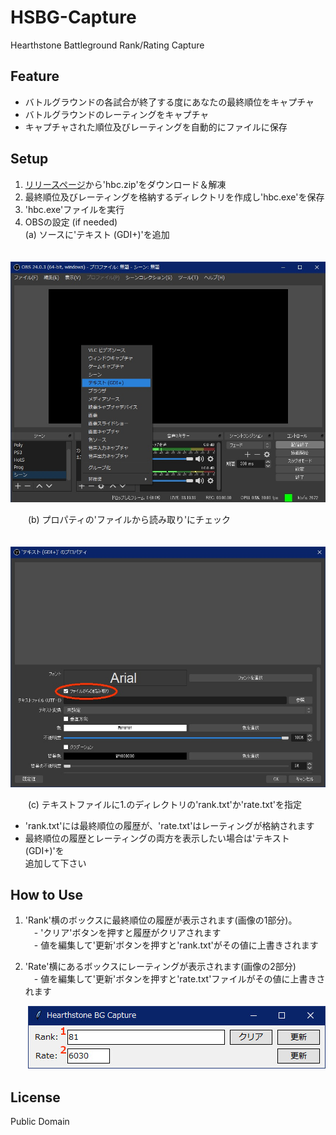 # HSBG-Capture
Hearthstone Battleground Rank/Rating Capture

## Feature
- バトルグラウンドの各試合が終了する度にあなたの最終順位をキャプチャ
- バトルグラウンドのレーティングをキャプチャ
- キャプチャされた順位及びレーティングを自動的にファイルに保存

## Setup
1. [リリースページ](https://github.com/takao3org/HSBG-Capture/releases)から'hbc.zip'をダウンロード＆解凍
2. 最終順位及びレーティングを格納するディレクトリを作成し'hbc.exe'を保存
3. 'hbc.exe'ファイルを実行
4. OBSの設定 (if needed)  
(a) ソースに'テキスト (GDI+)'を追加  
  
　　<img width="700" alt="OBS画像1" src="https://github.com/takao3org/HSBG-Capture/blob/master/img/obs1.jpg">

　　(b) プロパティの'ファイルから読み取り'にチェック

　　<img width="700" alt="OBS画像2" src="https://github.com/takao3org/HSBG-Capture/blob/master/img/obs2.jpg">

　　(c) テキストファイルに1.のディレクトリの'rank.txt'か'rate.txt'を指定
  
- 'rank.txt'には最終順位の履歴が、'rate.txt'はレーティングが格納されます
- 最終順位の履歴とレーティングの両方を表示したい場合は'テキスト (GDI+)'を  
追加して下さい

## How to Use
1. 'Rank'横のボックスに最終順位の履歴が表示されます(画像の1部分)。  
　\- 'クリア'ボタンを押すと履歴がクリアされます  
　\- 値を編集して'更新'ボタンを押すと'rank.txt'がその値に上書きされます  
  
2. 'Rate'横にあるボックスにレーティングが表示されます(画像の2部分)  
　- 値を編集して'更新'ボタンを押すと'rate.txt'ファイルがその値に上書きされます  

　　<img alt="HBC画像" src="https://github.com/takao3org/HSBG-Capture/blob/master/img/window.jpg">

## License
Public Domain
